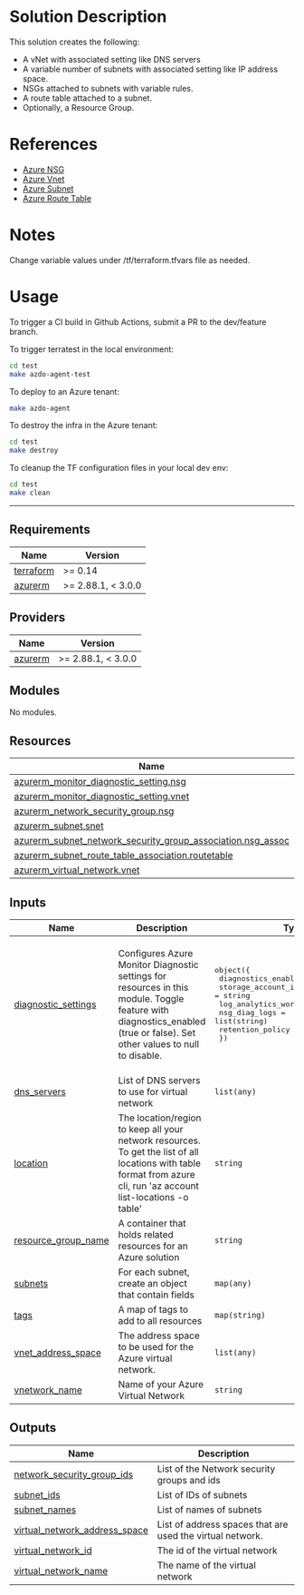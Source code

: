 # Solution Description
This solution creates the following:
* A vNet with associated setting like DNS servers
* A variable number of subnets with associated setting like IP address space.
* NSGs attached to subnets with variable rules.
* A route table attached to a subnet.
* Optionally, a Resource Group.

# References

* [Azure NSG](https://registry.terraform.io/providers/hashicorp/azurerm/latest/docs/resources/network_security_group)
* [Azure Vnet](https://registry.terraform.io/providers/hashicorp/azurerm/latest/docs/resources/virtual_network)
* [Azure Subnet](https://registry.terraform.io/providers/hashicorp/azurerm/latest/docs/resources/subnet)
* [Azure Route Table](https://registry.terraform.io/providers/hashicorp/azurerm/latest/docs/resources/route_table)

# Notes

Change variable values under /tf/terraform.tfvars file as needed.

# Usage

To trigger a CI build in Github Actions, submit a PR to the dev/feature branch.

To trigger terratest in the local environment:

```bash
cd test
make azdo-agent-test
```

To deploy to an Azure tenant:

```bash
make azdo-agent
```

To destroy the infra in the Azure tenant:

```bash
cd test
make destroy
```

To cleanup the TF configuration files in your local dev env:

```bash
cd test
make clean
```

---------------

<!-- BEGINNING OF PRE-COMMIT-TERRAFORM DOCS HOOK -->
## Requirements

| Name | Version |
|------|---------|
| <a name="requirement_terraform"></a> [terraform](#requirement\_terraform) | >= 0.14 |
| <a name="requirement_azurerm"></a> [azurerm](#requirement\_azurerm) | >= 2.88.1, < 3.0.0 |

## Providers

| Name | Version |
|------|---------|
| <a name="provider_azurerm"></a> [azurerm](#provider\_azurerm) | >= 2.88.1, < 3.0.0 |

## Modules

No modules.

## Resources

| Name | Type |
|------|------|
| [azurerm_monitor_diagnostic_setting.nsg](https://registry.terraform.io/providers/hashicorp/azurerm/latest/docs/resources/monitor_diagnostic_setting) | resource |
| [azurerm_monitor_diagnostic_setting.vnet](https://registry.terraform.io/providers/hashicorp/azurerm/latest/docs/resources/monitor_diagnostic_setting) | resource |
| [azurerm_network_security_group.nsg](https://registry.terraform.io/providers/hashicorp/azurerm/latest/docs/resources/network_security_group) | resource |
| [azurerm_subnet.snet](https://registry.terraform.io/providers/hashicorp/azurerm/latest/docs/resources/subnet) | resource |
| [azurerm_subnet_network_security_group_association.nsg_assoc](https://registry.terraform.io/providers/hashicorp/azurerm/latest/docs/resources/subnet_network_security_group_association) | resource |
| [azurerm_subnet_route_table_association.routetable](https://registry.terraform.io/providers/hashicorp/azurerm/latest/docs/resources/subnet_route_table_association) | resource |
| [azurerm_virtual_network.vnet](https://registry.terraform.io/providers/hashicorp/azurerm/latest/docs/resources/virtual_network) | resource |

## Inputs

| Name | Description | Type | Default | Required |
|------|-------------|------|---------|:--------:|
| <a name="input_diagnostic_settings"></a> [diagnostic\_settings](#input\_diagnostic\_settings) | Configures Azure Monitor Diagnostic settings for resources in this module.  Toggle feature with diagnostics\_enabled (true or false).  Set other values to null to disable. | <pre>object({<br>    diagnostics_enabled        = bool<br>    storage_account_id         = string<br>    log_analytics_workspace_id = string<br>    nsg_diag_logs              = list(string)<br>    retention_policy           = number<br>  })</pre> | <pre>{<br>  "diagnostics_enabled": false,<br>  "log_analytics_workspace_id": null,<br>  "nsg_diag_logs": [<br>    "NetworkSecurityGroupEvent",<br>    "NetworkSecurityGroupRuleCounter"<br>  ],<br>  "retention_policy": 90,<br>  "storage_account_id": null<br>}</pre> | no |
| <a name="input_dns_servers"></a> [dns\_servers](#input\_dns\_servers) | List of DNS servers to use for virtual network | `list(any)` | `[]` | no |
| <a name="input_location"></a> [location](#input\_location) | The location/region to keep all your network resources. To get the list of all locations with table format from azure cli, run 'az account list-locations -o table' | `string` | `"westeurope"` | no |
| <a name="input_resource_group_name"></a> [resource\_group\_name](#input\_resource\_group\_name) | A container that holds related resources for an Azure solution | `string` | `"rg-demo-westeurope-01"` | no |
| <a name="input_subnets"></a> [subnets](#input\_subnets) | For each subnet, create an object that contain fields | `map(any)` | `{}` | no |
| <a name="input_tags"></a> [tags](#input\_tags) | A map of tags to add to all resources | `map(string)` | `{}` | no |
| <a name="input_vnet_address_space"></a> [vnet\_address\_space](#input\_vnet\_address\_space) | The address space to be used for the Azure virtual network. | `list(any)` | <pre>[<br>  "10.0.0.0/16"<br>]</pre> | no |
| <a name="input_vnetwork_name"></a> [vnetwork\_name](#input\_vnetwork\_name) | Name of your Azure Virtual Network | `string` | `"vnet-azure-westeurope-001"` | no |

## Outputs

| Name | Description |
|------|-------------|
| <a name="output_network_security_group_ids"></a> [network\_security\_group\_ids](#output\_network\_security\_group\_ids) | List of the Network security groups and ids |
| <a name="output_subnet_ids"></a> [subnet\_ids](#output\_subnet\_ids) | List of IDs of subnets |
| <a name="output_subnet_names"></a> [subnet\_names](#output\_subnet\_names) | List of names of subnets |
| <a name="output_virtual_network_address_space"></a> [virtual\_network\_address\_space](#output\_virtual\_network\_address\_space) | List of address spaces that are used the virtual network. |
| <a name="output_virtual_network_id"></a> [virtual\_network\_id](#output\_virtual\_network\_id) | The id of the virtual network |
| <a name="output_virtual_network_name"></a> [virtual\_network\_name](#output\_virtual\_network\_name) | The name of the virtual network |
<!-- END OF PRE-COMMIT-TERRAFORM DOCS HOOK -->




